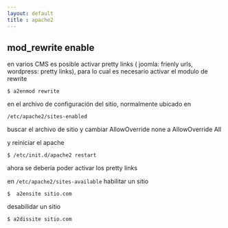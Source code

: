 ```yaml
--- 
layout: default
title : apache2
---
```

## mod_rewrite enable

en varios CMS es posible activar pretty links ( joomla: frienly urls, wordpress: pretty links), para lo cual es necesario activar el modulo de rewrite  

	$ a2enmod rewrite

en el archivo de configuración del sitio, normalmente ubicado en  
	
	/etc/apache2/sites-enabled 

buscar el archivo de sitio y cambiar AllowOverride none a AllowOverride All  

y reiniciar el apache

	$ /etc/init.d/apache2 restart

ahora se debería poder activar los pretty links 

en `/etc/apache2/sites-available` habilitar un sitio

	$  a2ensite sitio.com

desabilidar un sitio 

	$ a2dissite sitio.com

